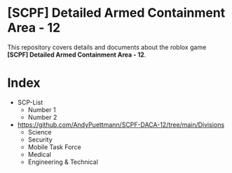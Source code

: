 # [SCPF] Detailed Armed Containment Area - 12
This repository covers details and documents about the roblox game **[SCPF] Detailed Armed Containment Area - 12**.

# Index

* SCP-List
  * Number 1
  * Number 2  
* https://github.com/AndyPuettmann/SCPF-DACA-12/tree/main/Divisions
  * Science
  * Security
  * Mobile Task Force
  * Medical
  * Engineering & Technical
